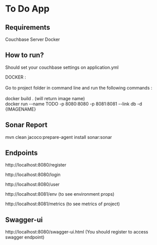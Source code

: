 # To Do App

Requirements
------------------
Couchbase Server
Docker

How to run?
------------------

Should set your couchbase settings on application.yml

DOCKER : <br /><br />
Go to project folder in command line and run the following commands : <br /> <br />
docker build . (will return image name) <br />
docker run --name TODO -p 8080:8080 -p 8081:8081 --link db -d {IMAGENAME}


Sonar Report 
------------------

mvn clean jacoco:prepare-agent install sonar:sonar

Endpoints 
------------------

http://localhost:8080/register 

http://localhost:8080/login

http://localhost:8080/user

http://localhost:8081/env (to see environment props)

http://localhost:8081/metrics (to see metrics of project)

Swagger-ui
------------------
http://localhost:8080/swagger-ui.html (You should register to access swagger endpoint)

